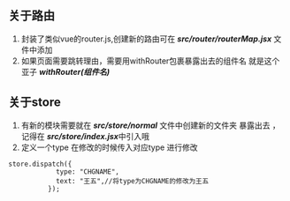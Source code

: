  ## 关于路由
  1. 封装了类似vue的router.js,创建新的路由可在 ***src/router/routerMap.jsx*** 文件中添加
  2. 如果页面需要跳转理由，需要用withRouter包裹暴露出去的组件名 就是这个亚子 ***withRouter(组件名)***

## 关于store 
  1. 有新的模块需要就在 ***src/store/normal*** 文件中创建新的文件夹 暴露出去 ，记得在 ***src/store/index.jsx***中引入哦
  2. 定义一个type 在修改的时候传入对应type 进行修改
  ```
  store.dispatch({
              type: "CHGNAME",
              text: "王五",//将type为CHGNAME的修改为王五
            });
  ```